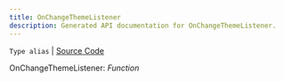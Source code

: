 ```yaml
---
title: OnChangeThemeListener
description: Generated API documentation for OnChangeThemeListener.
---
```


`Type alias` | [Source Code](https://github.com/mrCamelCode/jtjs-view/blob/a61e749933670420ad6d3edf813c05a00094ef7d/lib/services/theme.service.ts#L5)

OnChangeThemeListener: _Function_